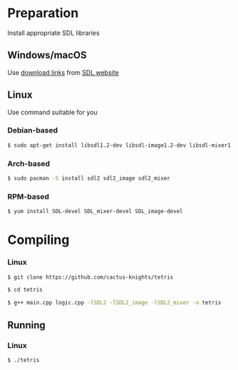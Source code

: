#  Preparation
Install appropriate SDL libraries

## Windows/macOS
Use [download links](https://www.libsdl.org/download-2.0.php) from [SDL website](https://www.libsdl.org)

## Linux
Use command suitable for you

### Debian-based
```bash
$ sudo apt-get install libsdl1.2-dev libsdl-image1.2-dev libsdl-mixer1.2-dev
```
### Arch-based
```bash
$ sudo pacman -S install sdl2 sdl2_image sdl2_mixer
```

### RPM-based
```bash
$ yum install SDL-devel SDL_mixer-devel SDL_image-devel
```

# Compiling

### Linux
```bash
$ git clone https://github.com/cactus-knights/tetris

$ cd tetris

$ g++ main.cpp logic.cpp -lSDL2 -lSDL2_image -lSDL2_mixer -o tetris
```

## Running

### Linux
```bash
$ ./tetris
```
